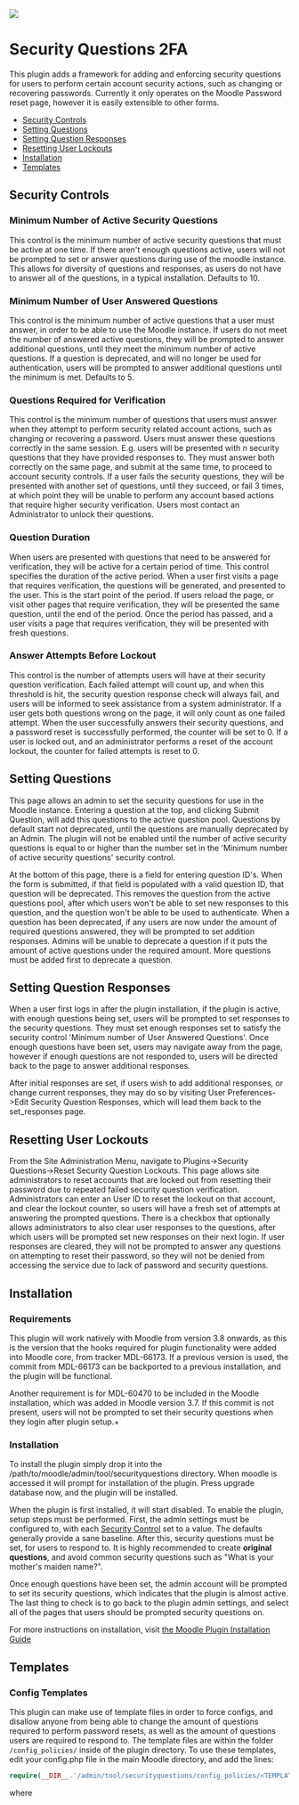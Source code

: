 <a href="https://travis-ci.org/catalyst/moodle-tool_securityquestions">
<img src="https://travis-ci.org/catalyst/moodle-tool_securityquestions.svg?branch=master">
</a>

# Security Questions 2FA

This plugin adds a framework for adding and enforcing security questions for users to perform certain account security actions, such as changing or recovering passwords. Currently it only operates on the Moodle Password reset page, however it is easily extensible to other forms.

* [Security Controls](#security-controls)
* [Setting Questions](#setting-questions)
* [Setting Question Responses](#setting-question-responses)
* [Resetting User Lockouts](#resetting-user-lockouts)
* [Installation](#installation)
* [Templates](#templates)

Security Controls
-----------------

### Minimum Number of Active Security Questions
This control is the minimum number of active security questions that must be active at one time. If there aren't enough questions active, users will not be prompted to set or answer questions during use of the moodle instance. This allows for diversity of questions and responses, as users do not have to answer all of the questions, in a typical installation. Defaults to 10.

### Minimum Number of User Answered Questions

This control is the minimum number of active questions that a user must answer, in order to be able to use the Moodle instance. If users do not meet the number of answered active questions, they will be prompted to answer additional questions, until they meet the minimum number of active questions. If a question is deprecated, and will no longer be used for authentication, users will be prompted to answer additional questions until the minimum is met. Defaults to 5.

### Questions Required for Verification

This control is the minimum number of questions that users must answer when they attempt to perform security related account actions, such as changing or recovering a password. Users must answer these questions correctly in the same session. E.g. users will be presented with *n* security questions that they have provided responses to. They must answer both correctly on the same page, and submit at the same time, to proceed to account security controls. If a user fails the security questions, they will be presented with another set of questions, until they succeed, or fail 3 times, at which point they will be unable to perform any account based actions that require higher security verification. Users most contact an Administrator to unlock their questions.

### Question Duration

When users are presented with questions that need to be answered for verification, they will be active for a certain period of time. This control specifies the duration of the active period. When a user first visits a page that requires verification, the questions will be generated, and presented to the user. This is the start point of the period. If users reload the page, or visit other pages that require verification, they will be presented the same question, until the end of the period. Once the period has passed, and a user visits a page that requires verification, they will be presented with fresh questions.

### Answer Attempts Before Lockout

This control is the number of attempts users will have at their security question verification. Each failed attempt will count up, and when this threshold is hit, the security question response check will always fail, and users will be informed to seek assistance from a system administrator. If a user gets both questions wrong on the page, it will only count as one failed attempt. When the user successfully answers their security questions, and a password reset is successfully performed, the counter will be set to 0. If a user is locked out, and an administrator performs a reset of the account lockout, the counter for failed attempts is reset to 0.

Setting Questions
-----------------
This page allows an admin to set the security questions for use in the Moodle instance. Entering a question at the top, and clicking Submit Question, will add this questions to the active question pool. Questions by default start not deprecated, until the questions are manually deprecated by an Admin. The plugin will not be enabled until the number of active security questions is equal to or higher than the number set in the 'Minimum number of active security questions' security control.

At the bottom of this page, there is a field for entering question ID's. When the form is submitted, if that field is populated with a valid question ID, that question will be deprecated. This removes the question from the active questions pool, after which users won't be able to set new responses to this question, and the question won't be able to be used to authenticate. When a question has been deprecated, if any users are now under the amount of required questions answered, they will be prompted to set addition responses. Admins will be unable to deprecate a question if it puts the amount of active questions under the required amount. More questions must be added first to deprecate a question.

Setting Question Responses
--------------------------
When a user first logs in after the plugin installation, if the plugin is active, with enough questions being set, users will be prompted to set responses to the security questions. They must set enough responses set to satisfy the security control 'Minimum number of User Answered Questions'. Once enough questions have been set, users may navigate away from the page, however if enough questions are not responded to, users will be directed back to the page to answer additional responses.

After initial responses are set, if users wish to add additional responses, or change current responses, they may do so by visiting User Preferences->Edit Security Question Responses, which will lead them back to the set_responses page.

Resetting User Lockouts
-----------------------
From the Site Administration Menu, navigate to Plugins->Security Questions->Reset Security Question Lockouts. This page allows site administrators to reset accounts that are locked out from resetting their password due to repeated failed security question verification. Administrators can enter an User ID to reset the lockout on that account, and clear the lockout counter, so users will have a fresh set of attempts at answering the prompted questions. There is a checkbox that optionally allows administrators to also clear user responses to the questions, after which users will be prompted set new responses on their next login. If user responses are cleared, they will not be prompted to answer any questions on attempting to reset their password, so they will not be denied from accessing the service due to lack of password and security questions.

Installation
------------

### Requirements

This plugin will work natively with Moodle from version 3.8 onwards, as this is the version that the hooks required for plugin functionality were added into Moodle core, from tracker MDL-66173. If a previous version is used, the commit from MDL-66173 can be backported to a previous installation, and the plugin will be functional.

Another requirement is for MDL-60470 to be included in the Moodle installation, which was added in Moodle version 3.7. If this commit is not present, users will not be prompted to set their security questions when they login after plugin setup.+
 
### Installation

To install the plugin simply drop it into the /path/to/moodle/admin/tool/securityquestions directory. When moodle is accessed it will prompt for installation of the plugin. Press upgrade database now, and the plugin will be installed.

When the plugin is first installed, it will start disabled. To enable the plugin, setup steps must be performed. First, the admin settings must be configured to, with each [Security Control](#security-controls) set to a value. The defaults generally provide a sane baseline. After this, security questions must be set, for users to respond to. It is highly recommended to create **original questions**, and avoid common security questions such as "What is your mother's maiden name?".

Once enough questions have been set, the admin account will be prompted to set its security questions, which indicates that the plugin is almost active. The last thing to check is to go back to the plugin admin settings, and select all of the pages that users should be prompted security questions on.

For more instructions on installation, visit [the Moodle Plugin Installation Guide](https://docs.moodle.org/37/en/Installing_plugins)

Templates
---------

### Config Templates

This plugin can make use of template files in order to force configs, and disallow anyone from being able to change the amount of questions required to perform password resets, as well as the amount of questions users are required to respond to. The template files are within the folder `/config_policies/` inside of the plugin directory. To use these templates, edit your config.php file in the main Moodle directory, and add the lines:

```php
require(__DIR__.'/admin/tool/securityquestions/config_policies/<TEMPLATE HERE>.php');
```

where <TEMPLATE HERE> is the name of template file to use, such as forced-on.php. To verify that a template has been applied, visit the main Admin Settings menu for the plugin. There will be a header notification displaying details about the template. This means that the template is active. Settings on the admin menu will not be able to be changed.

### Question Templates

This plugin can also make use of question template files. These files should be added into the `/question/` directory inside of the main plugin directory. The questions should be a single questions per line, and the file should be a text file. There is an example file inside of the directory, to illustrate the required structure. **DO NOT** use this file as a question template file in a production environment.

When a question template file is loaded, all of questions in the file will be forced active, until the file is removed from the control on the admin settins menu. If the template is removed, all of the questions will remain active, and must be manually deprecated if any are to be removed. You can add additional questions on top of a template file, which will not be affected by the status of a template. If a template file is loaded that does not have enough questions to satisfy the Security Control "Minimum Number of Active Security Questions", more questions will have to be manually added to meet the minimum amount, before the plugin will become active.

